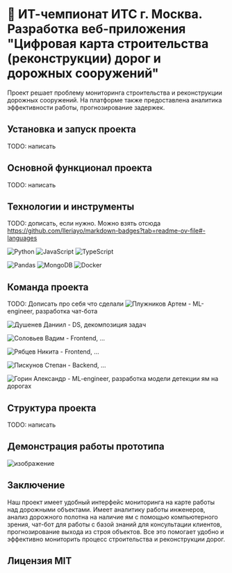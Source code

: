# 🏅 ИТ-чемпионат ИТС г. Москва. Разработка веб-приложения "Цифровая карта строительства (реконструкции) дорог и дорожных сооружений"

Проект решает проблему мониторинга строительства и реконструкции дорожных сооружений. На платформе
также предоставлена аналитика эффективности работы, прогнозирование задержек.

## Установка и запуск проекта
TODO: написать

## Основной функционал проекта
TODO: написать

## Технологии и инструменты
TODO: дописать, если нужно. Можно взять отсюда https://github.com/Ileriayo/markdown-badges?tab=readme-ov-file#-languages

![Python](https://img.shields.io/badge/python-3670A0?style=for-the-badge&logo=python&logoColor=ffdd54)
![JavaScript](https://img.shields.io/badge/javascript-%23323330.svg?style=for-the-badge&logo=javascript&logoColor=%23F7DF1E)
![TypeScript](https://img.shields.io/badge/typescript-%23007ACC.svg?style=for-the-badge&logo=typescript&logoColor=white)

![Pandas](https://img.shields.io/badge/pandas-%23150458.svg?style=for-the-badge&logo=pandas&logoColor=white)
![MongoDB](https://img.shields.io/badge/MongoDB-%234ea94b.svg?style=for-the-badge&logo=mongodb&logoColor=white)
![Docker](https://img.shields.io/badge/docker-%230db7ed.svg?style=for-the-badge&logo=docker&logoColor=white)

## Команда проекта
TODO: Дописать про себя что сделали
![Плужников Артем](https://github.com/TheTom205) - ML-engineer, разработка чат-бота

![Душенев Даниил](https://github.com/daniil-dushenev) - DS, декомпозиция задач

![Соловьев Вадим](https://github.com/vdmkkk) - Frontend, ...

![Рябцев Никита](https://github.com/nick-bkwp) - Frontend, ...

![Пискунов Степан](https://github.com/ParkieV) - Backend, ...

![Горин Александр](https://github.com/AlexxxGorin) - ML-engineer, разработка модели детекции ям на дорогах

## Структура проекта
TODO: написать


## Демонстрация работы прототипа
![изображение](https://github.com/user-attachments/assets/d6cc5f05-6cda-4b1a-a6c2-b8afe5e4298e)

## Заключение
Наш проект имеет удобный интерфейс мониторинга на карте работы над дорожными объектами. Имеет
аналитику работы инженеров, анализ дорожного полотна на наличие ям с помощью компьютерного зрения,
чат-бот для работы с базой знаний для консультации клиентов, прогнозирование выхода из строя объектов.
Все это помогает удобно и эффективно мониторить процесс строительства и реконструкции дорог.

## Лицензия MIT
